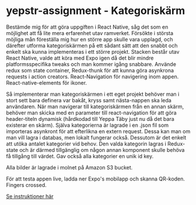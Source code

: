 # yepstr-assignment - Kategoriskärm

Bestämde mig för att göra uppgiften i React Native, såg det som en möjlighet att få lite mera erfarenhet utav ramverket. Försökte i största möjliga mån föreställa mig hur en större app skulle vara upplagd, och därefter utforma kategoriskärmen på ett sådant sätt att den snabbt och enkelt ska kunna implementeras i ett större projekt. Stacken består utav React Native, valde att köra med Expo igen då det blir mindre platformsspecifika tweaks och man kommer igång snabbare. Använde redux som state container, Redux-thunk för att kunna göra asynkrona requests i action creators. React-Navigation för navigering inom appen. React-native-elements för ikoner.

Så implementerar man kategoriskärmen i ett eget projekt behöver man i stort sett bara definera var bakåt, kryss samt nästa-nappen ska leda användaren. När man navigerar till kategoriskärmen från en annan skärm, behöver man skicka med en parameter till react-navigation för att göra header-titeln dynamisk (hårdkodad till Yeppa Täby just nu då det bara existerar en skärm). Själva kategorierna är lagrade i en .json fil som importeras asynkront för att efterlikna en extern request. Dessa kan man om man vill lagra i databas, men lokalt fungerar också. Dessutom är det enkelt att utöka antalet kategorier vid behov. Den valda kategorin lagras i Redux-state och är därmed tillgänglig om någon annan komponent skulle behöva få tillgång till värdet. Gav också alla kategorier en unik id key.

Alla bilder är lagrade i molnet på Amazon S3 bucket.

För att testa appen live, ladda ner Expo's mobilapp och skanna QR-koden. Fingers crossed.

[Se instruktioner här](https://expo.io/@kekami/yepstr-assignment)
